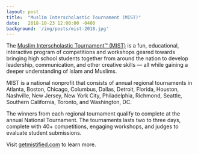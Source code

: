 ```yaml
---
layout: post
title:  "Muslim Interscholastic Tournament (MIST)"
date:   2018-10-23 12:00:00 -0400
background: '/img/posts/mist-2018.jpg'
---
```


The [Muslim Interscholastic Tournament&trade; (MIST)](https://www.getmistified.com/) is a fun, educational, interactive program of competitions and workshops geared towards bringing high school students together from around the nation to develop leadership, communication, and other creative skills &mdash; all while gaining a deeper understanding of Islam and Muslims.

MIST is a national nonprofit that consists of annual regional tournaments in Atlanta, Boston, Chicago, Columbus, Dallas, Detroit, Florida, Houston, Nashville, New Jersey, New York City, Philadelphia, Richmond, Seattle, Southern California, Toronto, and Washington, DC.

The winners from each regional tournament qualify to complete at the annual National Tournament. The tournaments lasts two to three days, complete with 40+ competitions, engaging workshops, and judges to evaluate student submissions.

Visit [getmistified.com](https://www.getmistified.com/) to learn more.

